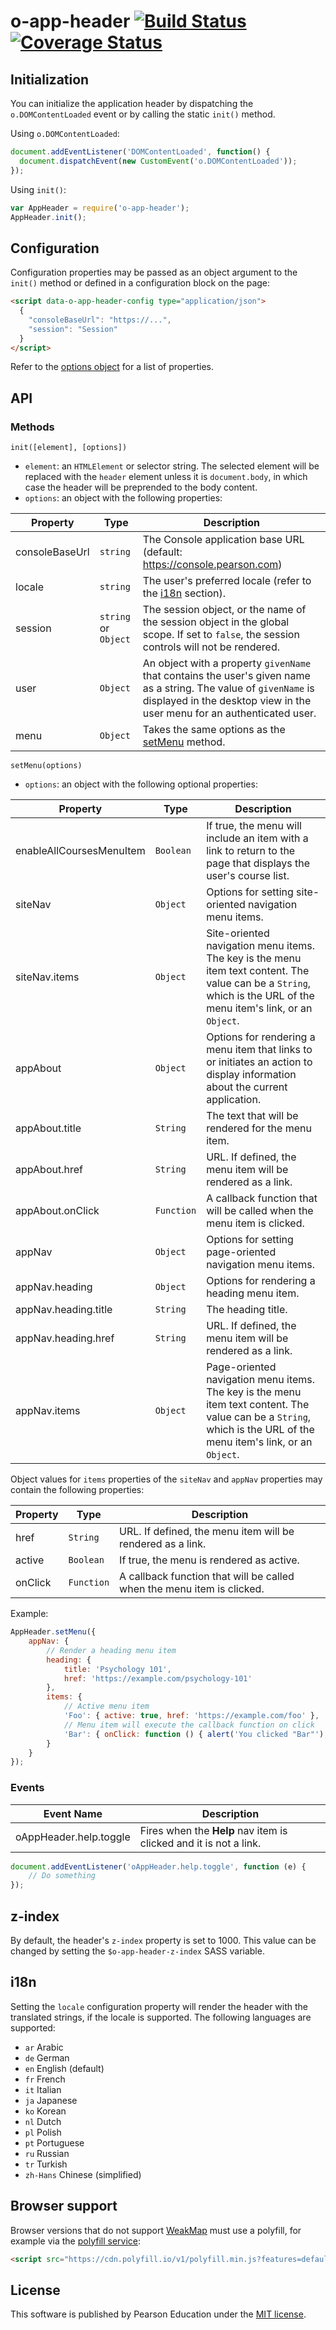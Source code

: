 # o-app-header [![Build Status](https://travis-ci.org/Pearson-Higher-Ed/o-app-header.svg?branch=master)](https://travis-ci.org/Pearson-Higher-Ed/o-app-header) [![Coverage Status](https://coveralls.io/repos/Pearson-Higher-Ed/o-app-header/badge.svg?branch=master&service=github)](https://coveralls.io/github/Pearson-Higher-Ed/o-app-header?branch=master)

## Initialization

You can initialize the application header by dispatching the `o.DOMContentLoaded` event or by calling the static `init()` method.

Using `o.DOMContentLoaded`:

```js
document.addEventListener('DOMContentLoaded', function() {
  document.dispatchEvent(new CustomEvent('o.DOMContentLoaded'));
});
```

Using `init()`:

```js
var AppHeader = require('o-app-header');
AppHeader.init();
```

## Configuration

Configuration properties may be passed as an object argument to the `init()` method or defined in a configuration block on the page:

```html
<script data-o-app-header-config type="application/json">
  {
  	"consoleBaseUrl": "https://...",
  	"session": "Session"
  }
</script>
```

Refer to the [options object](#api-methods-init) for a list of properties.

<!-- ## Responsive -->

## API

### Methods

<a name="api-methods-init"></a>
`init([element], [options])`

- `element`: an `HTMLElement` or selector string. The selected element will be replaced with the `header` element unless it is `document.body`, in which case the header will be preprended to the body content.
- `options`: an object with the following properties:

| Property                 | Type                   | Description                       |
|--------------------------|------------------------|-----------------------------------|
| consoleBaseUrl           | `string`               | The Console application base URL (default: https://console.pearson.com) |
| locale                   | `string`               | The user's preferred locale (refer to the [i18n](#i18n) section). |
| session                  | `string` or `Object`   | The session object, or the name of the session object in the global scope. If set to `false`, the session controls will not be rendered. |
| user                     | `Object`               | An object with a property `givenName` that contains the user's given name as a string. The value of `givenName` is displayed in the desktop view in the user menu for an authenticated user. |
| menu                     | `Object`               | Takes the same options as the [setMenu](#api-methods-setMenu) method. |

<a name="api-methods-setMenu"></a>
`setMenu(options)`

- `options`: an object with the following optional properties:

| Property                 | Type                   | Description                       |
|--------------------------|------------------------|-----------------------------------|
| enableAllCoursesMenuItem | `Boolean`              | If true, the menu will include an item with a link to return to the page that displays the user's course list. |
| siteNav                  | `Object`               | Options for setting site-oriented navigation menu items. |
| siteNav.items            | `Object`               | Site-oriented navigation menu items. The key is the menu item text content. The value can be a `String`, which is the URL of the menu item's link, or an `Object`. |
| appAbout                 | `Object`               | Options for rendering a menu item that links to or initiates an action to display information about the current application. |
| appAbout.title           | `String`               | The text that will be rendered for the menu item. |
| appAbout.href            | `String`               | URL. If defined, the menu item will be rendered as a link. |
| appAbout.onClick         | `Function`             | A callback function that will be called when the menu item is clicked. |
| appNav                   | `Object`               | Options for setting page-oriented navigation menu items. |
| appNav.heading           | `Object`               | Options for rendering a heading menu item. |
| appNav.heading.title     | `String`               | The heading title.                |
| appNav.heading.href      | `String`               | URL. If defined, the menu item will be rendered as a link. |
| appNav.items             | `Object`               | Page-oriented navigation menu items. The key is the menu item text content. The value can be a `String`, which is the URL of the menu item's link, or an `Object`. |

Object values for `items` properties of the `siteNav` and `appNav` properties may contain the following properties:

| Property                 | Type                   | Description                       |
|--------------------------|------------------------|-----------------------------------|
| href                     | `String`               | URL. If defined, the menu item will be rendered as a link. |
| active                   | `Boolean`              | If true, the menu is rendered as active. |
| onClick                  | `Function`             | A callback function that will be called when the menu item is clicked. |

Example:

```js
AppHeader.setMenu({
	appNav: {
		// Render a heading menu item
		heading: {
			title: 'Psychology 101',
			href: 'https://example.com/psychology-101'
		},
		items: {
			// Active menu item
			'Foo': { active: true, href: 'https://example.com/foo' },
			// Menu item will execute the callback function on click
			'Bar': { onClick: function () { alert('You clicked "Bar"'); } }
		}
	}
});
```

### Events

| Event Name               | Description                                         |
|--------------------------|-----------------------------------------------------|
| oAppHeader.help.toggle   | Fires when the **Help** nav item is clicked and it is not a link. |

```js
document.addEventListener('oAppHeader.help.toggle', function (e) {
	// Do something
});
```

## z-index

By default, the header's `z-index` property is set to 1000. This value can be changed by setting the `$o-app-header-z-index` SASS variable.

## i18n

Setting the `locale` configuration property will render the header with the translated strings, if the locale is supported.
The following languages are supported:

- `ar` Arabic
- `de` German
- `en` English (default)
- `fr` French
- `it` Italian
- `ja` Japanese
- `ko` Korean
- `nl` Dutch
- `pl` Polish
- `pt` Portuguese
- `ru` Russian
- `tr` Turkish
- `zh-Hans` Chinese (simplified)

## Browser support

Browser versions that do not support [WeakMap](https://developer.mozilla.org/en-US/docs/Web/JavaScript/Reference/Global_Objects/WeakMap) must use a polyfill, for example via the [polyfill service](https://cdn.polyfill.io/v1/docs/):

```html
<script src="https://cdn.polyfill.io/v1/polyfill.min.js?features=default,WeakMap"></script>
```

## License

This software is published by Pearson Education under the [MIT license](LICENSE).
